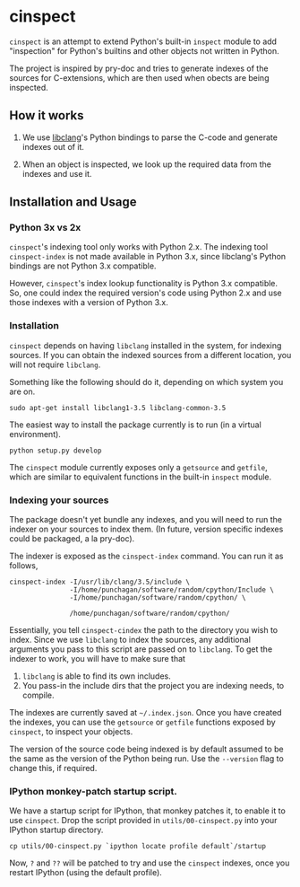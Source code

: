 cinspect
========

`cinspect` is an attempt to extend Python's built-in `inspect` module to add
"inspection" for Python's builtins and other objects not written in Python.

The project is inspired by pry-doc and tries to generate indexes of the sources
for C-extensions, which are then used when obects are being inspected.

## How it works

1. We use [libclang](http://clang.llvm.org/doxygen/group__CINDEX.html)'s Python
bindings to parse the C-code and generate indexes out of it.

2. When an object is inspected, we look up the required data from the indexes
 and use it.


## Installation and Usage

### Python 3x vs 2x

`cinspect`'s indexing tool only works with Python 2.x. The indexing tool
`cinspect-index` is not made available in Python 3.x, since libclang's Python
bindings are not Python 3.x compatible.

However, `cinspect`'s index lookup functionality is Python 3.x compatible.  So,
one could index the required version's code using Python 2.x and use those
indexes with a version of Python 3.x.

### Installation

`cinspect` depends on having `libclang` installed in the system, for indexing
sources.  If you can obtain the indexed sources from a different location, you
will not require `libclang`.

Something like the following should do it, depending on which system you are
on.

    sudo apt-get install libclang1-3.5 libclang-common-3.5

The easiest way to install the package currently is to run (in a virtual environment).

    python setup.py develop

The `cinspect` module currently exposes only a `getsource` and `getfile`, which
are similar to equivalent functions in the built-in `inspect` module.

### Indexing your sources

The package doesn't yet bundle any indexes, and you will need to run the
indexer on your sources to index them. (In future, version specific indexes
could be packaged, a la pry-doc).

The indexer is exposed as the `cinspect-index` command.  You can run it as follows,

	cinspect-index -I/usr/lib/clang/3.5/include \
                   -I/home/punchagan/software/random/cpython/Include \
                   -I/home/punchagan/software/random/cpython/ \

				   /home/punchagan/software/random/cpython/

Essentially, you tell `cinspect-cindex` the path to the directory you wish to
index.  Since we use `libclang` to index the sources, any additional arguments
you pass to this script are passed on to `libclang`.  To get the indexer to
work, you will have to make sure that

1. `libclang` is able to find its own includes.
2. You pass-in the include dirs that the project you are indexing needs, to
compile.

The indexes are currently saved at `~/.index.json`.  Once you have created the
indexes, you can use the `getsource` or `getfile` functions exposed by
`cinspect`, to inspect your objects.

The version of the source code being indexed is by default assumed to be the
same as the version of the Python being run. Use the `--version` flag to change
this, if required.

### IPython monkey-patch startup script.

We have a startup script for IPython, that monkey patches it, to enable it to
use `cinspect`.  Drop the script provided in `utils/00-cinspect.py` into your
IPython startup directory.

    cp utils/00-cinspect.py `ipython locate profile default`/startup

Now, `?` and `??` will be patched to try and use the `cinspect` indexes, once
you restart IPython (using the default profile).
